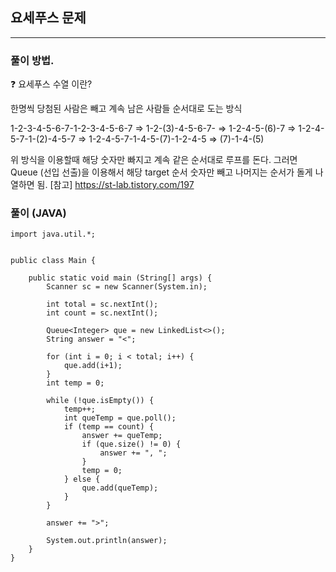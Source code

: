 ## 요세푸스 문제
---

### 풀이 방법. 

❓ 요세푸스 수열 이란?
 
한명씩 당첨된 사람은 빼고 계속 남은 사람들 순서대로 도는 방식 

1-2-3-4-5-6-7-1-2-3-4-5-6-7
  => 1-2-(3)-4-5-6-7-
  => 1-2-4-5-(6)-7
  => 1-2-4-5-7-1-(2)-4-5-7
  => 1-2-4-5-7-1-4-5-(7)-1-2-4-5
  => (7)-1-4-(5)

위 방식을 이용할때 해당 숫자만 빠지고 계속 같은 순서대로 루프를 돈다. 
그러면 Queue (선입 선출)을 이용해서 
해당 target 순서 숫자만 빼고 나머지는 순서가 돌게 나열하면 됨. 
 [참고]
 https://st-lab.tistory.com/197




### 풀이 (JAVA)
```
import java.util.*;


public class Main {

    public static void main (String[] args) {
        Scanner sc = new Scanner(System.in);

        int total = sc.nextInt();
        int count = sc.nextInt();

        Queue<Integer> que = new LinkedList<>();
        String answer = "<";

        for (int i = 0; i < total; i++) {
            que.add(i+1);
        }
        int temp = 0;

        while (!que.isEmpty()) {
            temp++;
            int queTemp = que.poll();
            if (temp == count) {
                answer += queTemp;
                if (que.size() != 0) {
                    answer += ", ";
                }
                temp = 0;
            } else {
                que.add(queTemp);
            }
        }

        answer += ">";

        System.out.println(answer);
    }
}
```
